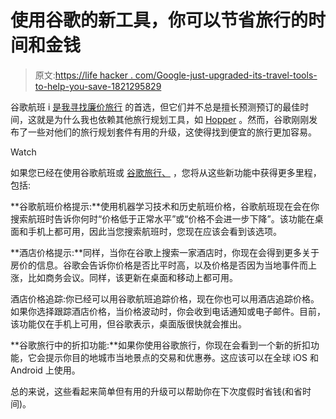 # 使用谷歌的新工具，你可以节省旅行的时间和金钱

> 原文:[https://life hacker . com/Google-just-upgraded-its-travel-tools-to-help-you-save-1821295829](https://lifehacker.com/google-just-upgraded-its-travel-tools-to-help-you-save-1821295829)

谷歌航班 i [是我寻找廉价旅行](https://lifehacker.com/the-best-tips-for-finding-cheap-airfare-with-google-fli-1756974585) 的首选，但它们并不总是擅长预测预订的最佳时间，这就是为什么我也依赖其他旅行规划工具，如 [Hopper](http://www.hopper.com/) 。然而，谷歌刚刚发布了一些对他们的旅行规划套件有用的升级，这使得找到便宜的旅行更加容易。

Watch

如果您已经在使用谷歌航班或 [谷歌旅行、](https://get.google.com/trips/) ，您将从这些新功能中获得更多里程，包括:

**谷歌航班价格提示:**使用机器学习技术和历史航班价格，谷歌航班现在会在你搜索航班时告诉你何时“价格低于正常水平”或“价格不会进一步下降”。该功能在桌面和手机上都可用，因此当您搜索航班时，您现在应该会看到该选项。

**酒店价格提示:**同样，当你在谷歌上搜索一家酒店时，你现在会得到更多关于房价的信息。谷歌会告诉你价格是否比平时高，以及价格是否因为当地事件而上涨，比如商务会议。同样，该更新在桌面和移动上都可用。

酒店价格追踪:你已经可以用谷歌航班追踪价格，现在你也可以用酒店追踪价格。如果你选择跟踪酒店价格，当价格波动时，你会收到电话通知或电子邮件。目前，该功能仅在手机上可用，但谷歌表示，桌面版很快就会推出。

**谷歌旅行中的折扣功能:**如果你使用谷歌旅行，你现在会看到一个新的折扣功能，它会提示你目的地城市当地景点的交易和优惠券。这应该可以在全球 iOS 和 Android 上使用。

总的来说，这些看起来简单但有用的升级可以帮助你在下次度假时省钱(和省时间)。